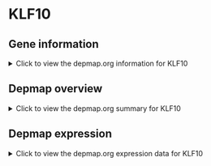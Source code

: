 <h1>KLF10</h1>

<h2>Gene information</h2>
<details>
  <summary>Click to view the depmap.org information for KLF10</summary>
  <iframe src="https://depmap.org/portal/gene/KLF10?tab=about" style="border:none;width:100%;height:800px"></iframe>
</details>

<h2>Depmap overview</h2>
<details>
  <summary>Click to view the depmap.org summary for KLF10</summary>
  <iframe src="https://depmap.org/portal/gene/KLF10?tab=overview" style="border:none;width:100%;height:800px"></iframe>
</details>

<h2>Depmap expression</h2>
<details>
  <summary>Click to view the depmap.org expression data for KLF10</summary>
  <iframe src="https://depmap.org/portal/gene/KLF10?tab=characterization" style="border:none;width:100%;height:800px"></iframe>
</details>


<!--
<h2>Reactome Pathway diagram</h2>
<details>
  <summary>Click to view Reactome pathway for KLF10</summary>
  PNAME
</details>
-->


